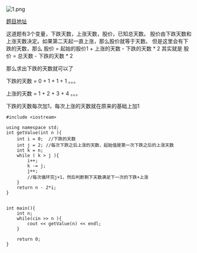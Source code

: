 ![1.png](https://ooo.0o0.ooo/2017/04/09/58ea001a6cbe1.png)

[题目地址](http://exercise.acmcoder.com/online/online_judge_ques?ques_id=1664&konwledgeId=134)

这道题有3个变量，下跌天数，上涨天数，股价，已知总天数。
股价由下跌天数和上涨天数决定。如果第二天起一直上涨，那么股价就等于天数。
但是这里会有下跌的天数，那么
股价 = 起始的股价1 + 上涨的天数 - 下跌的天数 * 2 
其实就是
股价 = 总天数 - 下跌的天数 * 2

那么求出下跌的天数就可以了

下跌的天数 = 0 + 1 + 1 + 1 。。。

上涨的天数 = 1 + 2 + 3 + 4 。。。

下跌的天数每次加1，每次上涨的天数就在原来的基础上加1

```
#include <iostream>

using namespace std;
int getValue(int n ){
	int i = 0;  //下跌的天数
	int j = 2; //每次下跌之后上涨的天数，起始值是第一次下跌之后的上涨天数
	int k = n;
	while ( k > j ){
		i++;
		k -= j;   
		j++;
		//每次循环完j+1，然后判断剩下天数满足下一次的下跌+上涨
	}
	return n - 2*i;
}


int main(){
	int n;
	while(cin >> n ){
		cout << getValue(n) << endl;
	}

	return 0;
}
```